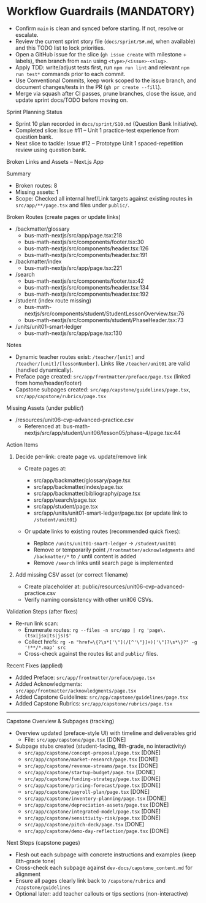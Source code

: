 # Workflow Guardrails (MANDATORY)
- Confirm `main` is clean and synced before starting. If not, resolve or escalate.
- Review the current sprint story file (`docs/sprint/S#.md`, when available) and this TODO list to lock priorities.
- Open a GitHub issue for the slice (`gh issue create` with milestone + labels), then branch from `main` using `<type>/<issue>-<slug>`.
- Apply TDD: write/adjust tests first, run `npm run lint` and relevant `npm run test*` commands prior to each commit.
- Use Conventional Commits, keep work scoped to the issue branch, and document changes/tests in the PR (`gh pr create --fill`).
- Merge via squash after CI passes, prune branches, close the issue, and update sprint docs/TODO before moving on.

Sprint Planning Status
- Sprint 10 plan recorded in `docs/sprint/S10.md` (Question Bank Initiative).
- Completed slice: Issue #11 – Unit 1 practice-test experience from question bank.
- Next slice to tackle: Issue #12 – Prototype Unit 1 spaced-repetition review using question bank.

Broken Links and Assets – Next.js App

Summary
- Broken routes: 8
- Missing assets: 1
- Scope: Checked all internal href/Link targets against existing routes in `src/app/**/page.tsx` and files under `public/`.

Broken Routes (create pages or update links)
- /backmatter/glossary
  - bus-math-nextjs/src/app/page.tsx:218
  - bus-math-nextjs/src/components/footer.tsx:30
  - bus-math-nextjs/src/components/header.tsx:126
  - bus-math-nextjs/src/components/header.tsx:191
- /backmatter/index
  - bus-math-nextjs/src/app/page.tsx:221
- /search
  - bus-math-nextjs/src/components/footer.tsx:42
  - bus-math-nextjs/src/components/header.tsx:134
  - bus-math-nextjs/src/components/header.tsx:192
- /student (index route missing)
  - bus-math-nextjs/src/components/student/StudentLessonOverview.tsx:76
  - bus-math-nextjs/src/components/student/PhaseHeader.tsx:73
- /units/unit01-smart-ledger
  - bus-math-nextjs/src/app/page.tsx:130

Notes
- Dynamic teacher routes exist: `/teacher/[unit]` and `/teacher/[unit]/[lessonNumber]`. Links like `/teacher/unit01` are valid (handled dynamically).
- Preface page created: `src/app/frontmatter/preface/page.tsx` (linked from home/header/footer)
- Capstone subpages created: `src/app/capstone/guidelines/page.tsx`, `src/app/capstone/rubrics/page.tsx`

Missing Assets (under public/)
- /resources/unit06-cvp-advanced-practice.csv
  - Referenced at: bus-math-nextjs/src/app/student/unit06/lesson05/phase-4/page.tsx:44

Action Items
1) Decide per-link: create page vs. update/remove link
   - Create pages at:
     - src/app/backmatter/glossary/page.tsx
     - src/app/backmatter/index/page.tsx
     - src/app/backmatter/bibliography/page.tsx
     - src/app/search/page.tsx
     - src/app/student/page.tsx
     - src/app/units/unit01-smart-ledger/page.tsx (or update link to `/student/unit01`)

   - Or update links to existing routes (recommended quick fixes):
     - Replace `/units/unit01-smart-ledger` → `/student/unit01`
     - Remove or temporarily point `/frontmatter/acknowledgments` and `/backmatter/*` to `/` until content is added
     - Remove `/search` links until search page is implemented

2) Add missing CSV asset (or correct filename)
   - Create placeholder at: public/resources/unit06-cvp-advanced-practice.csv
   - Verify naming consistency with other unit06 CSVs.

Validation Steps (after fixes)
- Re-run link scan:
  - Enumerate routes: `rg --files -n src/app | rg 'page\.(tsx|jsx|ts|js)$'`
  - Collect hrefs: `rg -n "href=\{?\s*['\"](/[^'\"}]+)['\"]?\s*\}?" -g '!**/*.map' src`
  - Cross-check against the routes list and `public/` files.

Recent Fixes (applied)
- Added Preface: `src/app/frontmatter/preface/page.tsx`
- Added Acknowledgments: `src/app/frontmatter/acknowledgments/page.tsx`
- Added Capstone Guidelines: `src/app/capstone/guidelines/page.tsx`
- Added Capstone Rubrics: `src/app/capstone/rubrics/page.tsx`

---

Capstone Overview & Subpages (tracking)
- Overview updated (preface-style UI) with timeline and deliverables grid
  - File: `src/app/capstone/page.tsx` [DONE]
- Subpage stubs created (student-facing, 8th-grade, no interactivity)
  - `src/app/capstone/concept-proposal/page.tsx` [DONE]
  - `src/app/capstone/market-research/page.tsx` [DONE]
  - `src/app/capstone/revenue-streams/page.tsx` [DONE]
  - `src/app/capstone/startup-budget/page.tsx` [DONE]
  - `src/app/capstone/funding-strategy/page.tsx` [DONE]
  - `src/app/capstone/pricing-forecast/page.tsx` [DONE]
  - `src/app/capstone/payroll-plan/page.tsx` [DONE]
  - `src/app/capstone/inventory-planning/page.tsx` [DONE]
  - `src/app/capstone/depreciation-assets/page.tsx` [DONE]
  - `src/app/capstone/integrated-model/page.tsx` [DONE]
  - `src/app/capstone/sensitivity-risk/page.tsx` [DONE]
  - `src/app/capstone/pitch-deck/page.tsx` [DONE]
  - `src/app/capstone/demo-day-reflection/page.tsx` [DONE]

Next Steps (capstone pages)
- Flesh out each subpage with concrete instructions and examples (keep 8th-grade tone)
- Cross-check each subpage against `dev-docs/capstone_content.md` for alignment
- Ensure all pages clearly link back to `/capstone/rubrics` and `/capstone/guidelines`
- Optional later: add teacher callouts or tips sections (non-interactive)
